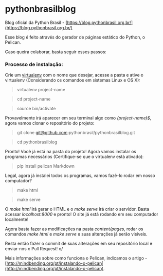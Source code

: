 # pythonbrasilblog

Blog oficial da Python Brasil - [https://blog.pythonbrasil.org.br/](https://blog.pythonbrasil.org.br/)

Esse blog é feito através do gerador de páginas estático do Python, o Pelican.

Caso queira colaborar, basta seguir esses passos:

### Processo de instalação:

Crie um [virtualenv](https://virtualenv.readthedocs.org/en/latest/) com o nome que desejar, acesse a pasta e ative o virtualenv (Considerando os comandos em sistemas Linux e OS X):

> virtualenv project-name

> cd project-name

> source bin/activate

Provavelmente irá aparecer em seu terminal algo como *(project-name)$*, agora vamos clonar o repositório do projeto:

> git clone git@github.com:pythonbrasil/pythonbrasilblog.git

> cd pythonbrasilblog

Pronto! Você já está na pasta do projeto! Agora vamos instalar os programas necessários (Certifique-se que o virtualenv está ativado):

> pip install pelican Markdown

Legal, agora já instalei todos os programas, vamos fazê-lo rodar em nosso computador?

> make html

> make serve

O *make html* irá gerar o HTML e o *make serve* irá criar o servidor. Basta acessar *localhost:8000* e pronto! O site já está rodando em seu computador localmente!

Agora basta fazer as modificações na pasta *content/pages*, rodar os comandos *make html* e *make serve* e suas alterações já serão visíveis.

Resta então fazer o commit de suas alterações em seu repositório local e enviar-nos o Pull Request! o/

Mais informações sobre como funciona o Pelican, indicamos o artigo - [http://mindbending.org/pt/instalando-o-pelican](http://mindbending.org/pt/instalando-o-pelican).
